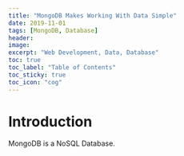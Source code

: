 ```yaml
---
title: "MongoDB Makes Working With Data Simple"
date: 2019-11-01
tags: [MongoDB, Database]
header:
image:
excerpt: "Web Development, Data, Database"
toc: true
toc_label: "Table of Contents"
toc_sticky: true
toc_icon: "cog"
---
```


# Introduction

MongoDB is a NoSQL Database.



<!--
# Basics and CRUD Operations

# Schemas and Relations

# The Shell and The Server

# Using the MongoDB Compass to Explore Data Visually

# Operations

## Create Operations

## Read Operations

## Update Operations

## Delete Operations

# Indexes

# Geospatial Data

# Aggregation Framework

# Numeric Data

# Security
-->
